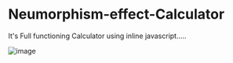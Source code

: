 # Neumorphism-effect-Calculator

It's Full functioning Calculator using inline javascript.....

![image](https://user-images.githubusercontent.com/81670997/166094679-08efda88-e31e-4e27-b2fb-aabb453cabd1.png)
